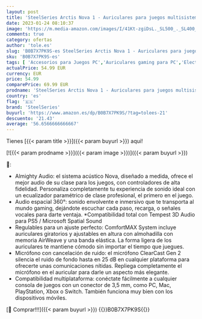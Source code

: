 ```yaml
---
layout: post
title: 'SteelSeries Arctis Nova 1 - Auriculares para juegos multisistema - Controladores Hi-Fi - Audio espacial 360° - Almohadillas de espuma con memoria - Ultraligeros - PC  PS5  PS4  Switch  Xbox - Negro'
date: 2023-01-24 08:10:37
image: 'https://m.media-amazon.com/images/I/41Kt-zgiDsL._SL500_._SL400_.jpg'
comments: true
category: ofertas
author: 'tole.es'
slug: 'B0B7X7PK9S-es SteelSeries Arctis Nova 1 - Auriculares para juegos...'
sku: 'B0B7X7PK9S-es'
tags: [ 'Accesorios para Juegos PC','Auriculares gaming para PC','Electrónica','Juegos y Accesorios para PC','Videojuegos','ps4','ps5','steelseries','xbox','🇪🇸', ]
actualPrice: 54.99 EUR
currency: EUR
price: 54.99
comparePrice: 69.99 EUR
prodname: 'SteelSeries Arctis Nova 1 - Auriculares para juegos multisistema - Controladores Hi-Fi - Audio espacial 360° - Almohadillas de espuma con memoria - Ultraligeros - PC  PS5  PS4  Switch  Xbox - Negro'
country: 'es'
flag: '🇪🇸'
brand: 'SteelSeries'
buyurl: 'https://www.amazon.es/dp/B0B7X7PK9S/?tag=tolees-21'
descuento: '21.43'
average: '56.6566666666667'
---
```


Tienes [{{< param title >}}]({{< param buyurl >}}) aqui!

[![{{< param prodname >}}]({{< param image >}})]({{< param buyurl >}})

🔎:

- Almighty Audio: el sistema acústico Nova, diseñado a medida, ofrece el mejor audio de su clase para los juegos, con controladores de alta fidelidad. Personaliza completamente tu experiencia de sonido ideal con un ecualizador paramétrico de clase profesional, el primero en el juego.
- Audio espacial 360°: sonido envolvente e inmersivo que te transporta al mundo gaming, dejándote escuchar cada paso, recarga, o señales vocales para darte ventaja. *Compatibilidad total con Tempest 3D Audio para PS5 / Microsoft Spatial Sound
- Regulables para un ajuste perfecto: ComfortMAX System incluye auriculares giratorios y ajustables en altura con almohadilla con memoria AirWeave y una banda elástica. La forma ligera de los auriculares te mantiene cómodo sin importar el tiempo que juegues.
- Micrófono con cancelación de ruido: el micrófono ClearCast Gen 2 silencia el ruido de fondo hasta en 25 dB en cualquier plataforma para ofrecerte unas comunicaciones nítidas. Repliega completamente el micrófono en el auricular para darle un aspecto más elegante.
- Compatibilidad multiplataforma: conéctate fácilmente a cualquier consola de juegos con un conector de 3,5 mm, como PC, Mac, PlayStation, Xbox o Switch. También funciona muy bien con los dispositivos móviles.

[🛒 Comprar!!!]({{< param buyurl >}})
{{<world>}}B0B7X7PK9S{{</world>}}
